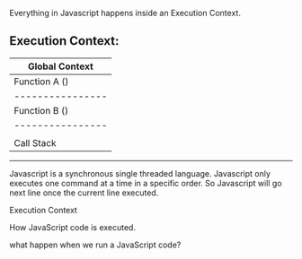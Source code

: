 Everything in Javascript happens inside an Execution Context.

Execution Context:
------------------
| Global Context  |
|----------------|
| Function A ()   |
|----------------|
| Function B ()   |
|----------------|
|                |
| Call Stack     |
------------------

Javascript is a synchronous single threaded language. Javascript only executes one command at a time in a specific order. So Javascript will go next line once the current line executed.


Execution Context

How JavaScript code is executed.

what happen when we run a JavaScript code?